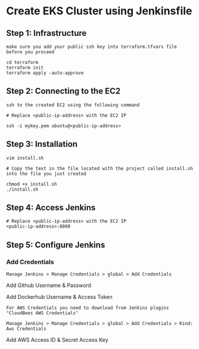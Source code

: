 # Create EKS Cluster using Jenkinsfile

## Step 1: Infrastructure

`make sure you add your public ssh key into terraform.tfvars file before you proceed`

```
cd terraform
terraform init
terraform apply -auto-approve
```

## Step 2: Connecting to the EC2

`ssh to the created EC2 using the following command`

```
# Replace <public-ip-address> with the EC2 IP

ssh -i mykey.pem ubuntu@<public-ip-address>
```

## Step 3: Installation

```
vim install.sh

# Copy the text in the file located with the project called install.sh into the file you just created

chmod +x install.sh
./install.sh
```

## Step 4: Access Jenkins

```
# Replace <public-ip-address> with the EC2 IP
<public-ip-address>:8080
```

## Step 5: Configure Jenkins

### Add Credentials

`Manage Jenkins > Manage Credentials > global > Add Credentials`

Add Github Username & Password

Add Dockerhub Username & Access Token

`For AWS Credentials you need to download from Jenkins plugins "CloudBees AWS Credentials"`

`Manage Jenkins > Manage Credentials > global > Add Credentials > Kind: Aws Credentials`

Add AWS Access ID & Secret Access Key
